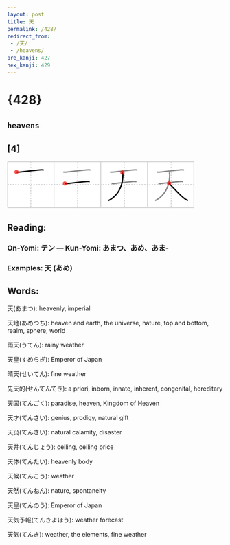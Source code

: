 ```yaml
---
layout: post
title: 天
permalink: /428/
redirect_from:
 - /天/
 - /heavens/
pre_kanji: 427
nex_kanji: 429
---
```


# {428}

## `heavens`

## [4]

<div class="stroke"><img src="../images/E5A4A9.png" /></div>

## Reading:

### On-Yomi: テン &mdash; Kun-Yomi: あまつ、あめ、あま-

### Examples: 天 (あめ)

## Words:

天(あまつ): heavenly, imperial

天地(あめつち): heaven and earth, the universe, nature, top and bottom, realm, sphere, world

雨天(うてん): rainy weather

天皇(すめらぎ): Emperor of Japan

晴天(せいてん): fine weather

先天的(せんてんてき): a priori, inborn, innate, inherent, congenital, hereditary

天国(てんごく): paradise, heaven, Kingdom of Heaven

天才(てんさい): genius, prodigy, natural gift

天災(てんさい): natural calamity, disaster

天井(てんじょう): ceiling, ceiling price

天体(てんたい): heavenly body

天候(てんこう): weather

天然(てんねん): nature, spontaneity

天皇(てんのう): Emperor of Japan

天気予報(てんきよほう): weather forecast

天気(てんき): weather, the elements, fine weather
